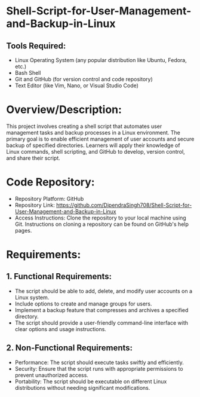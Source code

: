 # Shell-Script-for-User-Management-and-Backup-in-Linux

## Tools Required:
- Linux Operating System (any popular distribution like Ubuntu, Fedora,
etc.)
- Bash Shell
- Git and GitHub (for version control and code repository)
- Text Editor (like Vim, Nano, or Visual Studio Code)
  
# Overview/Description:

This project involves creating a shell script that automates user
management tasks and backup processes in a Linux environment. The primary goal is to enable efficient
management of user
accounts and secure backup of specified directories. Learners will apply
their knowledge of Linux
commands, shell scripting, and GitHub to develop, version control, and
share their script.

# Code Repository:

- Repository Platform: GitHub
- Repository Link: https://github.com/DipendraSingh708/Shell-Script-for-User-Management-and-Backup-in-Linux
- Access Instructions: Clone the repository to your local machine using Git. Instructions on cloning a repository can be found on GitHub's help pages.

# Requirements:

## 1. Functional Requirements:

 - The script should be able to add, delete, and modify user accounts on a Linux system.
 - Include options to create and manage groups for users.
 - Implement a backup feature that compresses and archives a specified directory.
 - The script should provide a user-friendly command-line interface with clear options and usage instructions.
## 2. Non-Functional Requirements:
- Performance: The script should execute tasks swiftly and efficiently.
- Security: Ensure that the script runs with appropriate permissions to prevent unauthorized access.
- Portability: The script should be executable on different Linux distributions without needing significant modifications.
